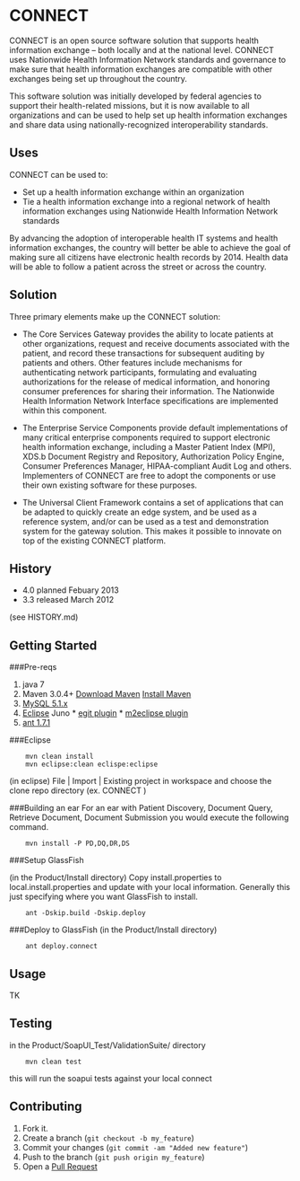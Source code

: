 CONNECT
=======
 
CONNECT is an open source software solution that supports health information exchange – both locally and at the national level. CONNECT uses Nationwide Health Information Network standards and governance to make sure that health information exchanges are compatible with other exchanges being set up throughout the country.

This software solution was initially developed by federal agencies to support their health-related missions, but it is now available to all organizations and can be used to help set up health information exchanges and share data using nationally-recognized interoperability standards.

Uses
----
CONNECT can be used to:

* Set up a health information exchange within an organization
* Tie a health information exchange into a regional network of health information exchanges using Nationwide Health Information Network standards

By advancing the adoption of interoperable health IT systems and health information exchanges, the country will better be able to achieve the goal of making sure all citizens have electronic health records by 2014. Health data will be able to follow a patient across the street or across the country.

Solution
--------
Three primary elements make up the CONNECT solution:

* The Core Services Gateway provides the ability to locate patients at other organizations, request and receive documents associated with the patient, and record these transactions for subsequent auditing by patients and others. Other features include mechanisms for authenticating network participants, formulating and evaluating authorizations for the release of medical information, and honoring consumer preferences for sharing their information. The Nationwide Health Information Network Interface specifications are implemented within this component.

* The Enterprise Service Components provide default implementations of many critical enterprise components required to support electronic health information exchange, including a Master Patient Index (MPI), XDS.b Document Registry and Repository, Authorization Policy Engine, Consumer Preferences Manager, HIPAA-compliant Audit Log and others. Implementers of CONNECT are free to adopt the components or use their own existing software for these purposes.

* The Universal Client Framework contains a set of applications that can be adapted to quickly create an edge system, and be used as a reference system, and/or can be used as a test and demonstration system for the gateway solution. This makes it possible to innovate on top of the existing CONNECT platform.

History
-------
  * 4.0 planned Febuary 2013
  * 3.3 released March 2012
  
  (see HISTORY.md)

Getting Started
---------------
###Pre-reqs
1. java 7
2. Maven 3.0.4+  [Download Maven][] [Install Maven][]
3. [MySQL 5.1.x][]
4.   [Eclipse][] Juno 
    * [egit plugin][]
    * [m2eclipse plugin][]
5. [ant 1.7.1][]

###Eclipse

        mvn clean install 
        mvn eclipse:clean eclispe:eclipse

(in eclipse)
File | Import | Existing project in workspace
and choose the clone repo directory (ex. CONNECT )

###Building an ear
For an ear with Patient Discovery, Document Query, Retrieve Document, Document Submission you would execute the following command.

        mvn install -P PD,DQ,DR,DS

###Setup GlassFish

(in the Product/Install directory)
Copy install.properties to local.install.properties and update with your local information. Generally this just specifying where 
you want GlassFish to install.


        ant -Dskip.build -Dskip.deploy


###Deploy to GlassFish
(in the Product/Install directory)

        ant deploy.connect

Usage
-----
TK

Testing
-------

in the Product/SoapUI_Test/ValidationSuite/ directory

        mvn clean test

this will run the soapui tests against your local connect

Contributing
------------
1. Fork it.
2. Create a branch (`git checkout -b my_feature`)
3. Commit your changes (`git commit -am "Added new feature"`)
4. Push to the branch (`git push origin my_feature`)
5. Open a [Pull Request][]

[Pull Request]: https://github.com/CONNECT-Solution/CONNECT/pulls
[Download Maven]: http://maventest.apache.org/download.html
[Install Maven]: http://maventest.apache.org/download.html#Installation
[Eclipse]: http://www.eclipse.org/downloads/
[ant 1.7.1]: http://archive.apache.org/dist/ant/binaries/apache-ant-1.7.1-bin.zip
[egit plugin]: http://www.eclipse.org/egit/download/
[m2eclipse plugin]: http://eclipse.org/m2e/
[MySQL 5.1.x]: http://dev.mysql.com/downloads/mysql/5.1.html

